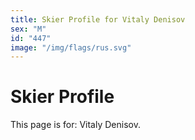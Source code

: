 ```yaml
---
title: Skier Profile for Vitaly Denisov
sex: "M"
id: "447"
image: "/img/flags/rus.svg" 
---
```


# Skier Profile

This page is for: Vitaly Denisov.
    